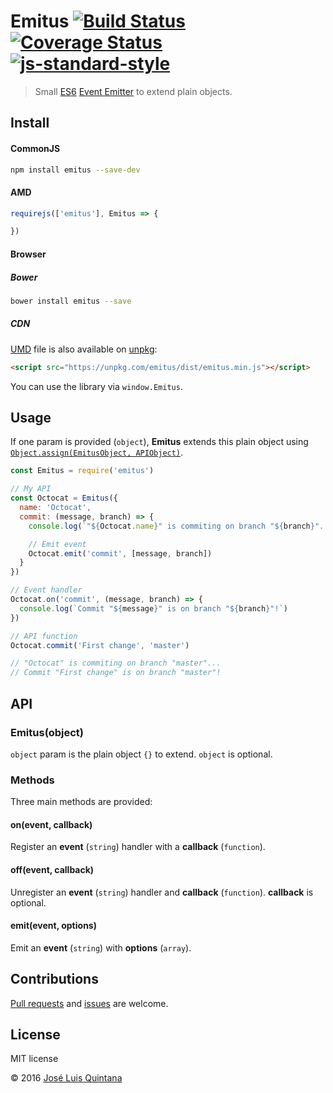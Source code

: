 # Emitus [![Build Status](https://travis-ci.org/joseluisq/emitus.svg?branch=master)](https://travis-ci.org/joseluisq/emitus) [![Coverage Status](https://coveralls.io/repos/github/joseluisq/emitus/badge.svg?branch=master)](https://coveralls.io/github/joseluisq/emitus?branch=master) [![js-standard-style](https://img.shields.io/badge/code%20style-standard-brightgreen.svg)](http://standardjs.com/)

> Small [ES6](http://babeljs.io/docs/learn-es2015/) [Event Emitter](https://nodejs.org/api/events.html) to extend plain objects.

## Install

#### CommonJS

```sh
npm install emitus --save-dev
```

#### AMD

```js
requirejs(['emitus'], Emitus => {

})
```

#### Browser

##### Bower
```sh
bower install emitus --save
```

##### CDN
[UMD](https://github.com/umdjs/umd/) file is also available on [unpkg](https://unpkg.com):

```html
<script src="https://unpkg.com/emitus/dist/emitus.min.js"></script>
```

You can use the library via `window.Emitus`.


## Usage

If one param is provided (`object`), **Emitus** extends this plain object using [`Object.assign(EmitusObject, APIObject)`](https://developer.mozilla.org/en-US/docs/Web/JavaScript/Reference/Global_Objects/Object/assign).

```js
const Emitus = require('emitus')

// My API
const Octocat = Emitus({
  name: 'Octocat',
  commit: (message, branch) => {
    console.log(`"${Octocat.name}" is commiting on branch "${branch}"...`)

    // Emit event
    Octocat.emit('commit', [message, branch])
  }
})

// Event handler
Octocat.on('commit', (message, branch) => {
  console.log(`Commit "${message}" is on branch "${branch}"!`)
})

// API function
Octocat.commit('First change', 'master')

// "Octocat" is commiting on branch "master"...
// Commit "First change" is on branch "master"!
```

## API
### Emitus(object)
`object` param is the plain object `{}` to extend. `object` is optional.

### Methods
Three main methods are provided:

#### on(event, callback)
Register an **event** (`string`) handler with a **callback** (`function`).

#### off(event, callback)
Unregister an **event** (`string`) handler and **callback** (`function`). **callback** is optional.

#### emit(event, options)
Emit an **event** (`string`) with **options** (`array`).

## Contributions
[Pull requests](https://github.com/joseluisq/emitus/pulls) and [issues](https://github.com/joseluisq/emitus/issues) are welcome.

## License
MIT license

© 2016 [José Luis Quintana](http://git.io/joseluisq)
